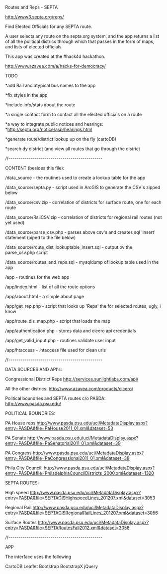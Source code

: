 Routes and Reps - SEPTA

http://www3.septa.org/reps/

Find Elected Officials for any SEPTA route.

A user selects any route on the septa.org system, and the app returns a list of all the political districs through which that passes in the form of maps, and lists of elected officials.

This app was created at the #hack4d hackathon.

http://www.azavea.com/a/hacks-for-democracy/


TODO

*add Rail and atypical bus names to the app

*fix styles in the app

*include info/stats about the route

*a single contact form to contact all the elected officials on a route

*a way to integrate public notices and hearings:
	*http://septa.org/notice/asp/hearings.html

*generate route/district lookup up on the fly (cartoDB)

*search dy district (and view all routes that go through the district

//-----------------------------------------------

CONTENT (besides this file):

/data_source - the routines used to create a lookup table for the app

/data_source/septa.py - script used in ArcGIS to generate the CSV's zipped below

/data_source/csv.zip - correlation of districts for surface route, one for each route

/data_source/RailCSV.zip - correlation of districts for regional rail routes (not yet used)

/data_source/parse_csv.php - parses above csv's and creates sql 'insert' statement (piped to the file below)

/data_source/route_dist_lookuptable_insert.sql - output ov the parse_csv.php script

/data_source/routes_and_reps.sql - mysqldump of lookup table used in the app


/app - routines for the web app

/app/index.html - list of all the route options

/app/about.html - a simple about page

/app/get_rep.php - script that looks up 'Reps' the for selected routes, ugly, i know

/app/route_dis_map.php - script that loads the map

/app/authentication.php - stores data and cicero api credentials

/app/get_valid_input.php - routines validate user input

/app/htaccess - .htaccess file used for clean urls



//-----------------------------------------------

DATA SOURCES AND API's:

Congressional District Reps
http://services.sunlightlabs.com/api/

All the other districs: 
http://www.azavea.com/products/cicero/

Political boundries and SEPTA routes c/o PASDA:  
http://www.pasda.psu.edu/ 


POLITICAL BOUNDRIES:

PA House reps
http://www.pasda.psu.edu/uci/MetadataDisplay.aspx?entry=PASDA&file=PaHouse2011_01.xml&dataset=53

PA Senate
http://www.pasda.psu.edu/uci/MetadataDisplay.aspx?entry=PASDA&file=PaSenatorial2011_01.xml&dataset=39

PA Congress
http://www.pasda.psu.edu/uci/MetadataDisplay.aspx?entry=PASDA&file=PaCongressional2011_01.xml&dataset=38

Phila City Council:
http://www.pasda.psu.edu/uci/MetadataDisplay.aspx?entry=PASDA&file=PhiladelphiaCouncilDistricts_2000.xml&dataset=1320


SEPTA ROUTES:

High speed 
http://www.pasda.psu.edu/uci/MetadataDisplay.aspx?entry=PASDA&file=SEPTAGISHighspeedLines_201207.xml&dataset=3053

Regional Rail
http://www.pasda.psu.edu/uci/MetadataDisplay.aspx?entry=PASDA&file=SEPTAGISRegionalRailLines_201207.xml&dataset=3056

Surface Routes
http://www.pasda.psu.edu/uci/MetadataDisplay.aspx?entry=PASDA&file=SEPTARoutesFall2012.xml&dataset=3058


//-----------------------------------------------


APP


The interface uses the following

CartoDB
Leaflet
Bootstrap
BootstrapX
jQuery



